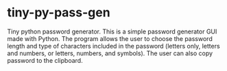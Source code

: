 # tiny-py-pass-gen
Tiny python password generator. 
This is a simple password generator GUI made with Python. 
The program allows the user to choose the password length and type of characters included in the password (letters only, letters and numbers, or letters, numbers, and symbols). 
The user can also copy password to the clipboard.
